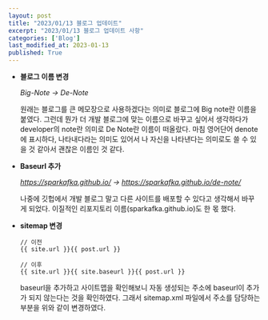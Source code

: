 ```yaml
---
layout: post
title: "2023/01/13 블로그 업데이트"
excerpt: "2023/01/13 블로그 업데이트 사항"
categories: ['Blog']
last_modified_at: 2023-01-13
published: True
---
```


* __블로그 이름 변경__   

    _Big-Note -> De-Note_

    원래는 블로그를 큰 메모장으로 사용하겠다는 의미로 블로그에 Big note란 이름을 붙였다. 그런데 뭔가 더 개발 블로그에 맞는 이름으로 바꾸고 싶어서 생각하다가 developer의 note란 의미로 De Note란 이름이 떠올랐다. 마침 영어단어 denote에 표시하다, 나타내다라는 의미도 있어서 나 자신을 나타낸다는 의미로도 쓸 수 있을 것 같아서 괜찮은 이름인 것 같다.

* __Baseurl 추가__   

    _https://sparkafka.github.io/ -> https://sparkafka.github.io/de-note/_

    나중에 깃헙에서 개발 블로그 말고 다른 사이트를 배포할 수 있다고 생각해서 바꾸게 되었다. 이질적인 리포지토리 이름(sparkafka.github.io)도 한 몫 했다.

* __sitemap 변경__   

    ```
    // 이전
    {{ site.url }}{{ post.url }}
    ```
    ```
    // 이후
    {{ site.url }}{{ site.baseurl }}{{ post.url }}
    ```

    baseurl을 추가하고 사이트맵을 확인해보니 자동 생성되는 주소에 baseurl이 추가가 되지 않는다는 것을 확인하였다. 그래서 sitemap.xml 파일에서 주소를 담당하는 부분을 위와 같이 변경하였다.
